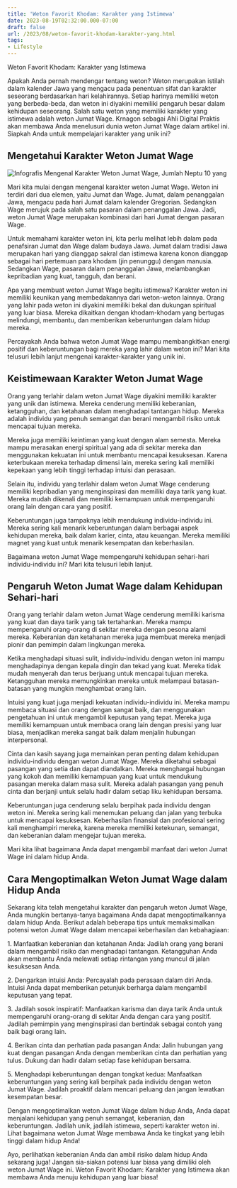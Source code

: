 ```yaml
---
title: 'Weton Favorit Khodam: Karakter yang Istimewa'
date: 2023-08-19T02:32:00.000-07:00
draft: false
url: /2023/08/weton-favorit-khodam-karakter-yang.html
tags: 
- Lifestyle
---
```


Weton Favorit Khodam: Karakter yang Istimewa

Apakah Anda pernah mendengar tentang weton? Weton merupakan istilah dalam kalender Jawa yang mengacu pada penentuan sifat dan karakter seseorang berdasarkan hari kelahirannya. Setiap harinya memiliki weton yang berbeda-beda, dan weton ini diyakini memiliki pengaruh besar dalam kehidupan seseorang. Salah satu weton yang memiliki karakter yang istimewa adalah weton Jumat Wage. Krnagon sebagai Ahli Digital Praktis akan membawa Anda menelusuri dunia weton Jumat Wage dalam artikel ini. Siapkah Anda untuk mempelajari karakter yang unik ini?

Mengetahui Karakter Weton Jumat Wage
------------------------------------

![Infografis Mengenal Karakter Weton Jumat Wage, Jumlah Neptu 10 yang](https://img.celebrities.id/okz/700/Vc8q41/master_58OE9Ka0i5_447_infografis_mengenal_karakter_weton_jumat_wage.jpeg)

Mari kita mulai dengan mengenal karakter weton Jumat Wage. Weton ini terdiri dari dua elemen, yaitu Jumat dan Wage. Jumat, dalam penanggalan Jawa, mengacu pada hari Jumat dalam kalender Gregorian. Sedangkan Wage merujuk pada salah satu pasaran dalam penanggalan Jawa. Jadi, weton Jumat Wage merupakan kombinasi dari hari Jumat dengan pasaran Wage.

Untuk memahami karakter weton ini, kita perlu melihat lebih dalam pada penafsiran Jumat dan Wage dalam budaya Jawa. Jumat dalam tradisi Jawa merupakan hari yang dianggap sakral dan istimewa karena konon dianggap sebagai hari pertemuan para khodam (jin penunggu) dengan manusia. Sedangkan Wage, pasaran dalam penanggalan Jawa, melambangkan kepribadian yang kuat, tangguh, dan berani.

Apa yang membuat weton Jumat Wage begitu istimewa? Karakter weton ini memiliki keunikan yang membedakannya dari weton-weton lainnya. Orang yang lahir pada weton ini diyakini memiliki bekal dan dukungan spiritual yang luar biasa. Mereka dikaitkan dengan khodam-khodam yang bertugas melindungi, membantu, dan memberikan keberuntungan dalam hidup mereka.

Percayakah Anda bahwa weton Jumat Wage mampu membangkitkan energi positif dan keberuntungan bagi mereka yang lahir dalam weton ini? Mari kita telusuri lebih lanjut mengenai karakter-karakter yang unik ini.

Keistimewaan Karakter Weton Jumat Wage
--------------------------------------

Orang yang terlahir dalam weton Jumat Wage diyakini memiliki karakter yang unik dan istimewa. Mereka cenderung memiliki keberanian, ketangguhan, dan ketahanan dalam menghadapi tantangan hidup. Mereka adalah individu yang penuh semangat dan berani mengambil risiko untuk mencapai tujuan mereka.

Mereka juga memiliki keintiman yang kuat dengan alam semesta. Mereka mampu merasakan energi spiritual yang ada di sekitar mereka dan menggunakan kekuatan ini untuk membantu mencapai kesuksesan. Karena keterbukaan mereka terhadap dimensi lain, mereka sering kali memiliki kepekaan yang lebih tinggi terhadap intuisi dan perasaan.

Selain itu, individu yang terlahir dalam weton Jumat Wage cenderung memiliki kepribadian yang menginspirasi dan memiliki daya tarik yang kuat. Mereka mudah dikenali dan memiliki kemampuan untuk mempengaruhi orang lain dengan cara yang positif.

Keberuntungan juga tampaknya lebih mendukung individu-individu ini. Mereka sering kali menarik keberuntungan dalam berbagai aspek kehidupan mereka, baik dalam karier, cinta, atau keuangan. Mereka memiliki magnet yang kuat untuk menarik kesempatan dan keberhasilan.

Bagaimana weton Jumat Wage mempengaruhi kehidupan sehari-hari individu-individu ini? Mari kita telusuri lebih lanjut.

Pengaruh Weton Jumat Wage dalam Kehidupan Sehari-hari
-----------------------------------------------------

Orang yang terlahir dalam weton Jumat Wage cenderung memiliki karisma yang kuat dan daya tarik yang tak tertahankan. Mereka mampu mempengaruhi orang-orang di sekitar mereka dengan pesona alami mereka. Keberanian dan ketahanan mereka juga membuat mereka menjadi pionir dan pemimpin dalam lingkungan mereka.

Ketika menghadapi situasi sulit, individu-individu dengan weton ini mampu menghadapinya dengan kepala dingin dan tekad yang kuat. Mereka tidak mudah menyerah dan terus berjuang untuk mencapai tujuan mereka. Ketangguhan mereka memungkinkan mereka untuk melampaui batasan-batasan yang mungkin menghambat orang lain.

Intuisi yang kuat juga menjadi kekuatan individu-individu ini. Mereka mampu membaca situasi dan orang dengan sangat baik, dan menggunakan pengetahuan ini untuk mengambil keputusan yang tepat. Mereka juga memiliki kemampuan untuk membaca orang lain dengan presisi yang luar biasa, menjadikan mereka sangat baik dalam menjalin hubungan interpersonal.

Cinta dan kasih sayang juga memainkan peran penting dalam kehidupan individu-individu dengan weton Jumat Wage. Mereka diketahui sebagai pasangan yang setia dan dapat diandalkan. Mereka menghargai hubungan yang kokoh dan memiliki kemampuan yang kuat untuk mendukung pasangan mereka dalam masa sulit. Mereka adalah pasangan yang penuh cinta dan berjanji untuk selalu hadir dalam setiap liku kehidupan bersama.

Keberuntungan juga cenderung selalu berpihak pada individu dengan weton ini. Mereka sering kali menemukan peluang dan jalan yang terbuka untuk mencapai kesuksesan. Keberhasilan finansial dan profesional sering kali menghampiri mereka, karena mereka memiliki ketekunan, semangat, dan keberanian dalam mengejar tujuan mereka.

Mari kita lihat bagaimana Anda dapat mengambil manfaat dari weton Jumat Wage ini dalam hidup Anda.

Cara Mengoptimalkan Weton Jumat Wage dalam Hidup Anda
-----------------------------------------------------

Sekarang kita telah mengetahui karakter dan pengaruh weton Jumat Wage, Anda mungkin bertanya-tanya bagaimana Anda dapat mengoptimalkannya dalam hidup Anda. Berikut adalah beberapa tips untuk memaksimalkan potensi weton Jumat Wage dalam mencapai keberhasilan dan kebahagiaan:

1\. Manfaatkan keberanian dan ketahanan Anda: Jadilah orang yang berani dalam mengambil risiko dan menghadapi tantangan. Ketangguhan Anda akan membantu Anda melewati setiap rintangan yang muncul di jalan kesuksesan Anda.

2\. Dengarkan intuisi Anda: Percayalah pada perasaan dalam diri Anda. Intuisi Anda dapat memberikan petunjuk berharga dalam mengambil keputusan yang tepat.

3\. Jadilah sosok inspiratif: Manfaatkan karisma dan daya tarik Anda untuk mempengaruhi orang-orang di sekitar Anda dengan cara yang positif. Jadilah pemimpin yang menginspirasi dan bertindak sebagai contoh yang baik bagi orang lain.

4\. Berikan cinta dan perhatian pada pasangan Anda: Jalin hubungan yang kuat dengan pasangan Anda dengan memberikan cinta dan perhatian yang tulus. Dukung dan hadir dalam setiap fase kehidupan bersama.

5\. Menghadapi keberuntungan dengan tongkat kedua: Manfaatkan keberuntungan yang sering kali berpihak pada individu dengan weton Jumat Wage. Jadilah proaktif dalam mencari peluang dan jangan lewatkan kesempatan besar.

Dengan mengoptimalkan weton Jumat Wage dalam hidup Anda, Anda dapat menjalani kehidupan yang penuh semangat, keberanian, dan keberuntungan. Jadilah unik, jadilah istimewa, seperti karakter weton ini. Lihat bagaimana weton Jumat Wage membawa Anda ke tingkat yang lebih tinggi dalam hidup Anda!

Ayo, perlihatkan keberanian Anda dan ambil risiko dalam hidup Anda sekarang juga! Jangan sia-siakan potensi luar biasa yang dimiliki oleh weton Jumat Wage ini. Weton Favorit Khodam: Karakter yang Istimewa akan membawa Anda menuju kehidupan yang luar biasa!